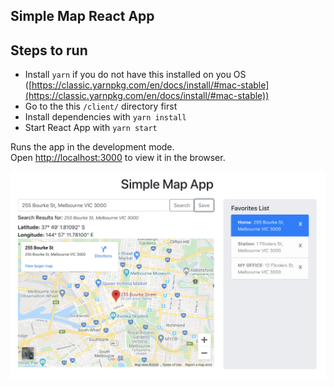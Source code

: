 ## Simple Map React App

## Steps to run
 * Install `yarn` if you do not have this installed on you OS ([https://classic.yarnpkg.com/en/docs/install/#mac-stable](https://classic.yarnpkg.com/en/docs/install/#mac-stable))
 * Go to the this `/client/` directory first
 * Install dependencies with `yarn install`
 * Start React App with `yarn start`

Runs the app in the development mode.<br />
Open [http://localhost:3000](http://localhost:3000) to view it in the browser.

![enter image description here](https://github.com/vickyqjx/simple_map/blob/master/docs/Demo_example.png)
